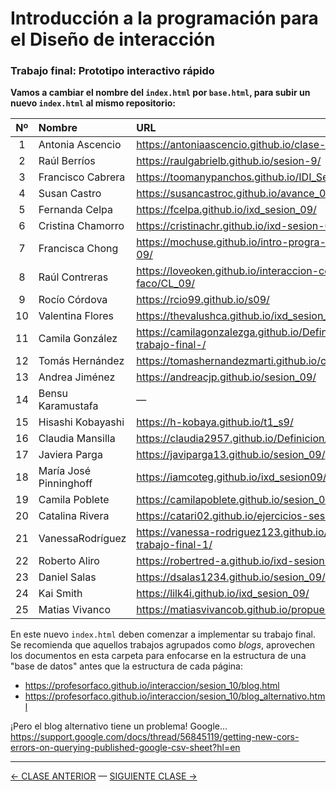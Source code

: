 # Introducción a la programación para el Diseño de interacción

### Trabajo final: Prototipo interactivo rápido

**Vamos a cambiar el nombre del `index.html` por `base.html`, para subir un nuevo `index.html` al mismo repositorio:**

| Nº  | Nombre         |   URL                                       |
|:---:|:---------------|:--------------------------------------------|
| 1 | Antonia Ascencio | https://antoniaascencio.github.io/clase-9-/ |
| 2 | Raúl Berríos |  https://raulgabrielb.github.io/sesion-9/ |
| 3 | Francisco Cabrera |  https://toomanypanchos.github.io/IDI_Sesion_09/ |
| 4 | Susan Castro | https://susancastroc.github.io/avance_01/ |
| 5 | Fernanda Celpa | https://fcelpa.github.io/ixd_sesion_09/ |
| 6 | Cristina Chamorro | https://cristinachr.github.io/ixd-sesion-09/ |
| 7 | Francisca Chong | https://mochuse.github.io/intro-progra-dis-int-09/ |
| 8 | Raúl Contreras | https://loveoken.github.io/interaccion-con-faco/CL_09/ |
| 9 | Rocío Córdova | https://rcio99.github.io/s09/ |
| 10 | Valentina Flores | https://thevalushca.github.io/ixd_sesion_9/ |
| 11 | Camila González | https://camilagonzalezga.github.io/Definicion-trabajo-final-/ |
| 12 | Tomás Hernández | https://tomashernandezmarti.github.io/clase-09/ |
| 13 | Andrea Jiménez | https://andreacjp.github.io/sesion_09/ |
| 14 | Bensu Karamustafa | — |
| 15 | Hisashi Kobayashi | https://h-kobaya.github.io/t1_s9/ |
| 16 | Claudia Mansilla | https://claudia2957.github.io/Definicion/ |
| 17 | Javiera Parga | https://javiparga13.github.io/sesion_09/ |
| 18 | María José Pinninghoff  | https://iamcoteg.github.io/ixd_sesion09/ |
| 19 | Camila Poblete | https://camilapoblete.github.io/sesion_09/ |
| 20 | Catalina Rivera | https://catari02.github.io/ejercicios-sesion-09/ |
| 21 | VanessaRodríguez |  https://vanessa-rodriguez123.github.io/Avance-trabajo-final-1/ |
| 22 | Roberto Aliro | https://robertred-a.github.io/ixd-sesion-09/ |
| 23 | Daniel Salas | https://dsalas1234.github.io/sesion_09/ |
| 24 | Kai Smith | https://lilk4i.github.io/ixd_sesion_09/ |
| 25 | Matias Vivanco | https://matiasvivancob.github.io/propuesta/ |

En este nuevo `index.html` deben comenzar a implementar su trabajo final. Se recomienda que aquellos trabajos agrupados como *blogs*, aprovechen los documentos en esta carpeta para enfocarse en la estructura de una "base de datos" antes que la estructura de cada página:

- https://profesorfaco.github.io/interaccion/sesion_10/blog.html
- https://profesorfaco.github.io/interaccion/sesion_10/blog_alternativo.html

¡Pero el blog alternativo tiene un problema! Google… https://support.google.com/docs/thread/56845119/getting-new-cors-errors-on-querying-published-google-csv-sheet?hl=en 

- - - - - - - 

[← CLASE ANTERIOR](https://github.com/profesorfaco/interaccion/tree/main/sesion_09) — [SIGUIENTE CLASE →](https://github.com/profesorfaco/interaccion/tree/main/sesion_11)

